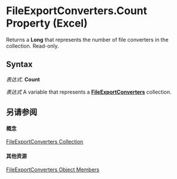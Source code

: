 
# FileExportConverters.Count Property (Excel)

Returns a  **Long** that represents the number of file converters in the collection. Read-only.


## Syntax

 _表达式_. **Count**

 _表达式_ A variable that represents a **[FileExportConverters](f4b0500e-308a-42e7-a9eb-4a511b8ca754.md)** collection.


## 另请参阅


#### 概念


[FileExportConverters Collection](f4b0500e-308a-42e7-a9eb-4a511b8ca754.md)
#### 其他资源


[FileExportConverters Object Members](http://msdn.microsoft.com/library/917273f1-ec63-7cfd-4aaf-15e5b4f0f956%28Office.15%29.aspx)